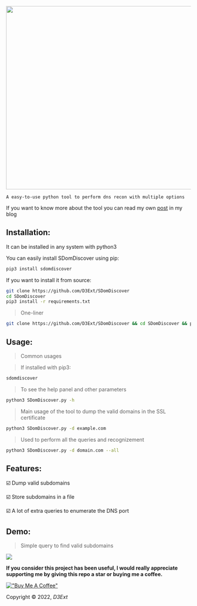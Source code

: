 <img src="https://raw.githubusercontent.com/D3Ext/SDomDiscover/main/pic.png" width=1100 height=500>

`A easy-to-use python tool to perform dns recon with multiple options`

If you want to know more about the tool you can read my own [post](https://d3ext.github.io/sdomdiscover) in my blog   

## Installation:
It can be installed in any system with python3

You can easily install SDomDiscover using pip:

```sh
pip3 install sdomdiscover
```

If you want to install it from source:
```sh
git clone https://github.com/D3Ext/SDomDiscover
cd SDomDiscover
pip3 install -r requirements.txt
```

> One-liner
```sh
git clone https://github.com/D3Ext/SDomDiscover && cd SDomDiscover && pip3 install -r requirements.txt && python3 SDomDiscover.py
```

## Usage:

> Common usages

> If installed with pip3:
```sh
sdomdiscover
```

> To see the help panel and other parameters
```sh
python3 SDomDiscover.py -h
```

> Main usage of the tool to dump the valid domains in the SSL certificate 
```sh
python3 SDomDiscover.py -d example.com
```

> Used to perform all the queries and recognizement
```sh
python3 SDomDiscover.py -d domain.com --all
```
## Features:

:ballot_box_with_check: Dump valid subdomains 

:ballot_box_with_check: Store subdomains in a file

:ballot_box_with_check: A lot of extra queries to enumerate the DNS port

## Demo:

> Simple query to find valid subdomains
<img src="https://raw.githubusercontent.com/D3Ext/SDomDiscover/main/demo.png">

**If you consider this project has been useful, I would really appreciate supporting me by giving this repo a star or buying me a coffee.**

[!["Buy Me A Coffee"](https://www.buymeacoffee.com/assets/img/custom_images/orange_img.png)](https://www.buymeacoffee.com/d3ext)

Copyright © 2022, *D3Ext*
